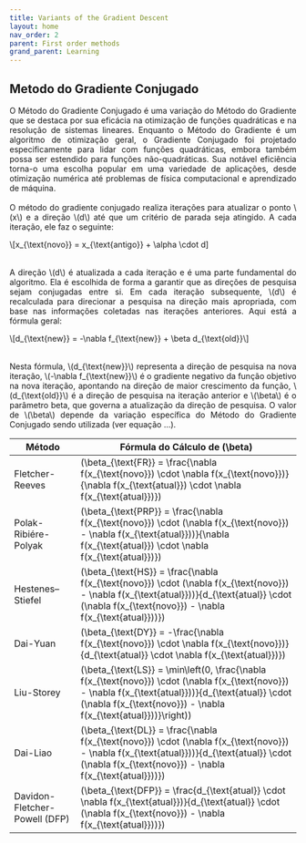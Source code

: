 ```yaml
---
title: Variants of the Gradient Descent
layout: home
nav_order: 2
parent: First order methods
grand_parent: Learning
---
```

<h2>Metodo do Gradiente Conjugado</h2>

<p align = "justify">
O Método do Gradiente Conjugado é uma variação do Método do Gradiente que se destaca por sua eficácia na otimização de funções quadráticas e na resolução de sistemas lineares. Enquanto o Método do Gradiente é um algoritmo de otimização geral, o Gradiente Conjugado foi projetado especificamente para lidar com funções quadráticas, embora também possa ser estendido para funções não-quadráticas. Sua notável eficiência torna-o uma escolha popular em uma variedade de aplicações, desde otimização numérica até problemas de física computacional e aprendizado de máquina.
<br><br>
O método do gradiente conjugado realiza iterações para atualizar o ponto \(x\) e a direção \(d\) até que um critério de parada seja atingido. A cada iteração, ele faz o seguinte:
</p>

<table style = "width:100%">
    <tr>\[x_{\text{novo}} = x_{\text{antigo}} + \alpha \cdot d]
    </tr>
</table>

<p align = "justify">
A direção \(d\) é atualizada a cada iteração e é uma parte fundamental do algoritmo. Ela é escolhida de forma a garantir que as direções de pesquisa sejam conjugadas entre si. Em cada iteração subsequente, \(d\) é recalculada para direcionar a pesquisa na direção mais apropriada, com base nas informações coletadas nas iterações anteriores. Aqui está a fórmula geral:
</p>

<table style = "width:100%">
    <tr>\[d_{\text{new}} = -\nabla f_{\text{new}} + \beta d_{\text{old}}\]
    </tr>
</table>

<p align = "justify">
Nesta fórmula, \(d_{\text{new}}\) representa a direção de pesquisa na nova iteração, \(-\nabla f_{\text{new}}\) é o gradiente negativo da função objetivo na nova iteração, apontando na direção de maior crescimento da função, \(d_{\text{old}}\) é a direção de pesquisa na iteração anterior e \(\beta\) é o parâmetro beta, que governa a atualização da direção de pesquisa. O valor de \(\beta\) depende da variação específica do Método do Gradiente Conjugado sendo utilizada (ver equação ...).
</p>

| Método                        | Fórmula do Cálculo de \(\beta\)                                   |
|-------------------------------|-----------------------------------------------------------------|
| Fletcher-Reeves               | \(\beta_{\text{FR}} = \frac{\nabla f(x_{\text{novo}}) \cdot \nabla f(x_{\text{novo}})}{\nabla f(x_{\text{atual}}) \cdot \nabla f(x_{\text{atual}})}\) |
| Polak-Ribiére-Polyak          | \(\beta_{\text{PRP}} = \frac{\nabla f(x_{\text{novo}}) \cdot (\nabla f(x_{\text{novo}}) - \nabla f(x_{\text{atual}}))}{\nabla f(x_{\text{atual}}) \cdot \nabla f(x_{\text{atual}})}\) |
| Hestenes–Stiefel              | \(\beta_{\text{HS}} = \frac{\nabla f(x_{\text{novo}}) \cdot (\nabla f(x_{\text{novo}}) - \nabla f(x_{\text{atual}}))}{d_{\text{atual}} \cdot (\nabla f(x_{\text{novo}}) - \nabla f(x_{\text{atual}}))}\) |
| Dai-Yuan                      | \(\beta_{\text{DY}} = -\frac{\nabla f(x_{\text{novo}}) \cdot \nabla f(x_{\text{novo}})}{d_{\text{atual}} \cdot \nabla f(x_{\text{atual}})}\) |
| Liu-Storey                    | \(\beta_{\text{LS}} = \min\left(0, \frac{\nabla f(x_{\text{novo}}) \cdot (\nabla f(x_{\text{novo}}) - \nabla f(x_{\text{atual}}))}{d_{\text{atual}} \cdot (\nabla f(x_{\text{novo}}) - \nabla f(x_{\text{atual}}))}\right)\) |
| Dai-Liao                      | \(\beta_{\text{DL}} = \frac{\nabla f(x_{\text{novo}}) \cdot (\nabla f(x_{\text{novo}}) - \nabla f(x_{\text{atual}}))}{d_{\text{atual}} \cdot (\nabla f(x_{\text{novo}}) - \nabla f(x_{\text{atual}}))}\) |
| Davidon-Fletcher-Powell (DFP) | \(\beta_{\text{DFP}} = \frac{d_{\text{atual}} \cdot \nabla f(x_{\text{atual}})}{d_{\text{atual}} \cdot (\nabla f(x_{\text{novo}}) - \nabla f(x_{\text{atual}}))}\) |
